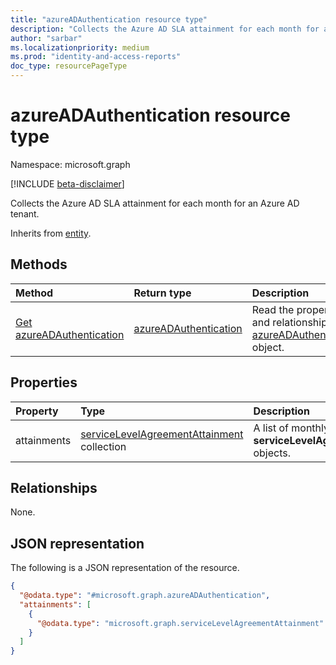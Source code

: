 ```yaml
---
title: "azureADAuthentication resource type"
description: "Collects the Azure AD SLA attainment for each month for an Azure AD tenant."
author: "sarbar"
ms.localizationpriority: medium
ms.prod: "identity-and-access-reports"
doc_type: resourcePageType
---
```


# azureADAuthentication resource type

Namespace: microsoft.graph

[!INCLUDE [beta-disclaimer](../../includes/beta-disclaimer.md)]

Collects the Azure AD SLA attainment for each month for an Azure AD tenant.

Inherits from [entity](../resources/entity.md).

## Methods
|Method|Return type|Description|
|:---|:---|:---|
|[Get azureADAuthentication](../api/azureadauthentication-get.md)|[azureADAuthentication](../resources/azureadauthentication.md)|Read the properties and relationships of an [azureADAuthentication](../resources/azureadauthentication.md) object.|


## Properties
|Property|Type|Description|
|:---|:---|:---|
|attainments|[serviceLevelAgreementAttainment](../resources/servicelevelagreementattainment.md) collection|A list of monthly **serviceLevelAgreementAttainment** objects.|

## Relationships
None.

## JSON representation
The following is a JSON representation of the resource.
<!-- {
  "blockType": "resource",
  "@odata.type": "microsoft.graph.azureADAuthentication",
  "baseType": "microsoft.graph.entity",
  "openType": false
}
-->
``` json
{
  "@odata.type": "#microsoft.graph.azureADAuthentication",
  "attainments": [
    {
      "@odata.type": "microsoft.graph.serviceLevelAgreementAttainment"
    }
  ]
}
```

